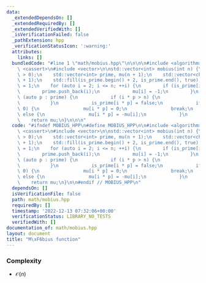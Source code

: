 ```yaml
---
data:
  _extendedDependsOn: []
  _extendedRequiredBy: []
  _extendedVerifiedWith: []
  _isVerificationFailed: false
  _pathExtension: hpp
  _verificationStatusIcon: ':warning:'
  attributes:
    links: []
  bundledCode: "#line 1 \"math/mobius.hpp\"\n\n\n\n#include <algorithm>\n#include\
    \ <cassert>\n#include <vector>\n\nstd::vector<int> mobius(int n) {\n    assert(n\
    \ > 0);\n    std::vector<int> prime, mu(n + 1);\n    std::vector<char> is_prime(n\
    \ + 1);\n    std::fill(is_prime.begin() + 2, is_prime.end(), true);\n    mu[1]\
    \ = 1;\n    for (auto i = 2; i <= n; ++i) {\n        if (is_prime[i]) {\n    \
    \        prime.push_back(i);\n            mu[i] = -1;\n        }\n        for\
    \ (auto p : prime) {\n            if (i * p > n) {\n                break;\n \
    \           }\n            is_prime[i * p] = false;\n            if (i % p ==\
    \ 0) {\n                mu[i * p] = 0;\n                break;\n            }\
    \ else {\n                mu[i * p] = -mu[i];\n            }\n        }\n    }\n\
    \    return mu;\n}\n\n\n"
  code: "#ifndef MOBIUS_HPP\n#define MOBIUS_HPP\n\n#include <algorithm>\n#include\
    \ <cassert>\n#include <vector>\n\nstd::vector<int> mobius(int n) {\n    assert(n\
    \ > 0);\n    std::vector<int> prime, mu(n + 1);\n    std::vector<char> is_prime(n\
    \ + 1);\n    std::fill(is_prime.begin() + 2, is_prime.end(), true);\n    mu[1]\
    \ = 1;\n    for (auto i = 2; i <= n; ++i) {\n        if (is_prime[i]) {\n    \
    \        prime.push_back(i);\n            mu[i] = -1;\n        }\n        for\
    \ (auto p : prime) {\n            if (i * p > n) {\n                break;\n \
    \           }\n            is_prime[i * p] = false;\n            if (i % p ==\
    \ 0) {\n                mu[i * p] = 0;\n                break;\n            }\
    \ else {\n                mu[i * p] = -mu[i];\n            }\n        }\n    }\n\
    \    return mu;\n}\n\n#endif // MOBIUS_HPP\n"
  dependsOn: []
  isVerificationFile: false
  path: math/mobius.hpp
  requiredBy: []
  timestamp: '2022-12-13 07:32:06+00:00'
  verificationStatus: LIBRARY_NO_TESTS
  verifiedWith: []
documentation_of: math/mobius.hpp
layout: document
title: "M\xF6bius function"
---
```


### Complexity
+ $\mathcal{O}\left(n\right)$
